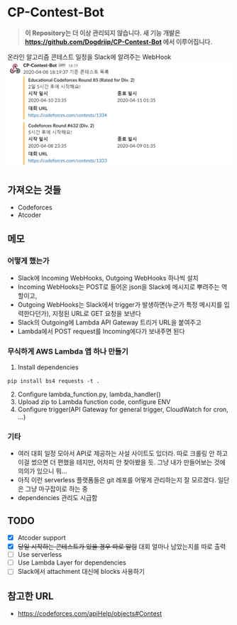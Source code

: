# CP-Contest-Bot  
> **이 Repository는 더 이상 관리되지 않습니다. 새 기능 개발은 https://github.com/Dogdriip/CP-Contest-Bot 에서 이루어집니다.**

온라인 알고리즘 콘테스트 일정을 Slack에 알려주는 WebHook  
![screenshot](screenshot_new.png)  

## 가져오는 것들  
- Codeforces  
- Atcoder  

## 메모  
### 어떻게 했는가  
- Slack에 Incoming WebHooks, Outgoing WebHooks 하나씩 설치  
- Incoming WebHooks는 POST로 들어온 json을 Slack에 메시지로 뿌려주는 역할이고,  
- Outgoing WebHooks는 Slack에서 trigger가 발생하면(누군가 특정 메시지를 입력한다던가), 지정된 URL로 GET 요청을 보낸다  
- Slack의 Outgoing에 Lambda API Gateway 트리거 URL을 붙여주고  
- Lambda에서 POST request를 Incoming에다가 보내주면 된다  

### 무식하게 AWS Lambda 앱 하나 만들기
1. Install dependencies  
```
pip install bs4 requests -t .
```
2. Configure lambda_function.py, lambda_handler()  
3. Upload zip to Lambda function code, configure ENV  
4. Configure trigger(API Gateway for general trigger, CloudWatch for cron, ...)  

### 기타
- 여러 대회 일정 모아서 API로 제공하는 사설 사이트도 있더라. 따로 크롤링 안 하고 이걸 썼으면 더 편했을 테지만, 어차피 안 찾아봤을 듯. 그냥 내가 만들어보는 것에 의의가 있으니 뭐...
- 아직 이런 serverless 플랫폼들은 git 레포를 어떻게 관리하는지 잘 모르겠다. 일단은 그냥 마구잡이로 하는 중
- dependencies 관리도 시급함

## TODO
- [x] Atcoder support
- [x] ~~당일 시작하는 콘테스트가 있을 경우 따로 알림~~ 대회 얼마나 남았는지를 따로 출력
- [ ] Use serverless
- [ ] Use Lambda Layer for dependencies
- [ ] Slack에서 attachment 대신에 blocks 사용하기 

## 참고한 URL
- https://codeforces.com/apiHelp/objects#Contest
